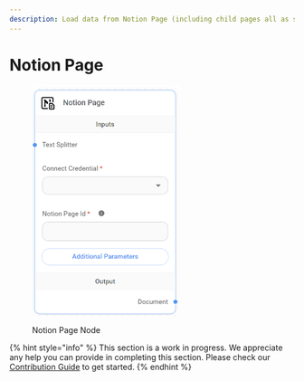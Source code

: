 ```yaml
---
description: Load data from Notion Page (including child pages all as separate documents).
---
```


# Notion Page

<figure><img src="../../../.gitbook/assets/image (4) (1) (1) (1) (1) (1).png" alt="" width="262"><figcaption><p>Notion Page Node</p></figcaption></figure>

{% hint style="info" %}
This section is a work in progress. We appreciate any help you can provide in completing this section. Please check our [Contribution Guide](../../../CONTRIBUTING.md) to get started.
{% endhint %}
